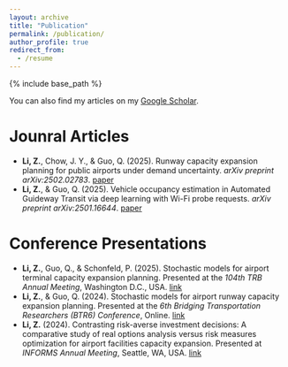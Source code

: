 ```yaml
---
layout: archive
title: "Publication"
permalink: /publication/
author_profile: true
redirect_from:
  - /resume
---
```


{% include base_path %}

You can also find my articles on my [Google Scholar](https://scholar.google.com/citations?user=acIQuOYAAAAJ&hl=en).


Jounral Articles
======
* **Li, Z.**, Chow, J. Y., & Guo, Q. (2025). Runway capacity expansion planning for public airports under demand uncertainty. *arXiv preprint arXiv:2502.02783*. [paper](https://arxiv.org/abs/2502.02783)
* **Li, Z.**, & Guo, Q. (2025). Vehicle occupancy estimation in Automated Guideway Transit via deep learning with Wi-Fi probe requests. *arXiv preprint arXiv:2501.16644*. [paper](https://arxiv.org/abs/2501.16644)

  
Conference Presentations
======
* **Li, Z.**, Guo, Q., & Schonfeld, P. (2025). Stochastic models for airport terminal capacity expansion planning. Presented at the *104th TRB Annual Meeting*, Washington D.C., USA. [link](https://annualmeeting.mytrb.org/FileUpload/FullPaper?ID=58950&SessionID=22577)
* **Li, Z.**, & Guo, Q. (2024). Stochastic models for airport runway capacity expansion planning. Presented at the *6th Bridging Transportation Researchers (BTR6) Conference*, Online. [link](https://youtu.be/8qYlGwEOU7w?feature=shared&t=2405)
* **Li, Z.** (2024). Contrasting risk-averse investment decisions: A comparative study of real options analysis versus risk measures optimization for airport facilities capacity expansion. Presented at *INFORMS Annual Meeting*, Seattle, WA, USA. [link](https://submissions.mirasmart.com/InformsAnnual2024/Itinerary/PresentationDetail.aspx?evdid=5438)

